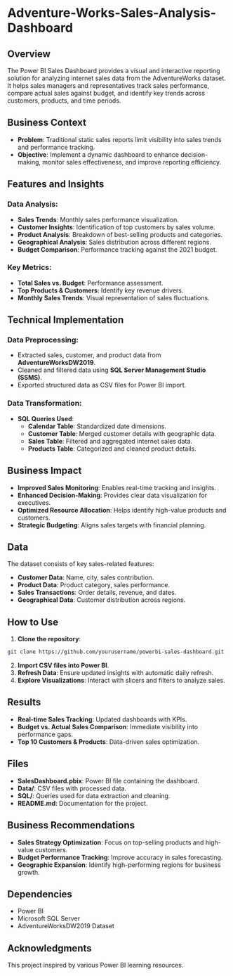 # Adventure-Works-Sales-Analysis-Dashboard

## Overview
The Power BI Sales Dashboard provides a visual and interactive reporting solution for analyzing internet sales data from the AdventureWorks dataset. It helps sales managers and representatives track sales performance, compare actual sales against budget, and identify key trends across customers, products, and time periods.

## Business Context
- **Problem**: Traditional static sales reports limit visibility into sales trends and performance tracking.
- **Objective**: Implement a dynamic dashboard to enhance decision-making, monitor sales effectiveness, and improve reporting efficiency.

## Features and Insights
### Data Analysis:
- **Sales Trends**: Monthly sales performance visualization.
- **Customer Insights**: Identification of top customers by sales volume.
- **Product Analysis**: Breakdown of best-selling products and categories.
- **Geographical Analysis**: Sales distribution across different regions.
- **Budget Comparison**: Performance tracking against the 2021 budget.

### Key Metrics:
- **Total Sales vs. Budget**: Performance assessment.
- **Top Products & Customers**: Identify key revenue drivers.
- **Monthly Sales Trends**: Visual representation of sales fluctuations.

## Technical Implementation
### Data Preprocessing:
- Extracted sales, customer, and product data from **AdventureWorksDW2019**.
- Cleaned and filtered data using **SQL Server Management Studio (SSMS)**.
- Exported structured data as CSV files for Power BI import.

### Data Transformation:
- **SQL Queries Used**:
  - **Calendar Table**: Standardized date dimensions.
  - **Customer Table**: Merged customer details with geographic data.
  - **Sales Table**: Filtered and aggregated internet sales data.
  - **Products Table**: Categorized and cleaned product details.

## Business Impact
- **Improved Sales Monitoring**: Enables real-time tracking and insights.
- **Enhanced Decision-Making**: Provides clear data visualization for executives.
- **Optimized Resource Allocation**: Helps identify high-value products and customers.
- **Strategic Budgeting**: Aligns sales targets with financial planning.

## Data
The dataset consists of key sales-related features:
- **Customer Data**: Name, city, sales contribution.
- **Product Data**: Product category, sales performance.
- **Sales Transactions**: Order details, revenue, and dates.
- **Geographical Data**: Customer distribution across regions.

## How to Use
1. **Clone the repository**:
```bash
git clone https://github.com/yourusername/powerbi-sales-dashboard.git
```
2. **Import CSV files into Power BI**.
3. **Refresh Data**: Ensure updated insights with automatic daily refresh.
4. **Explore Visualizations**: Interact with slicers and filters to analyze sales.

## Results
- **Real-time Sales Tracking**: Updated dashboards with KPIs.
- **Budget vs. Actual Sales Comparison**: Immediate visibility into performance gaps.
- **Top 10 Customers & Products**: Data-driven sales optimization.

## Files
- **SalesDashboard.pbix**: Power BI file containing the dashboard.
- **Data/**: CSV files with processed data.
- **SQL/**: Queries used for data extraction and cleaning.
- **README.md**: Documentation for the project.

## Business Recommendations
- **Sales Strategy Optimization**: Focus on top-selling products and high-value customers.
- **Budget Performance Tracking**: Improve accuracy in sales forecasting.
- **Geographic Expansion**: Identify high-performing regions for business growth.

## Dependencies
- Power BI
- Microsoft SQL Server
- AdventureWorksDW2019 Dataset

## Acknowledgments
This project inspired by various Power BI learning resources.
